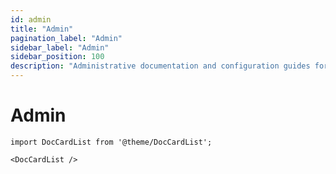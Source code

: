 ```yaml
---
id: admin
title: "Admin"
pagination_label: "Admin"
sidebar_label: "Admin"
sidebar_position: 100
description: "Administrative documentation and configuration guides for 1Secure management and operations."
---
```


# Admin

```mdx-code-block
import DocCardList from '@theme/DocCardList';

<DocCardList />
```